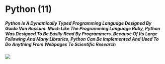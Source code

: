 # Python (11)

##### Python Is A Dynamically Typed Programming Language Designed By Guido Van Rossum. Much Like The Programming Language Ruby, Python Was Designed To Be Easily Read By Programmers. Because Of Its Large Following And Many Libraries, Python Can Be Implemented And Used To Do Anything From Webpages To Scientific Research

[![](https://cdn.worldvectorlogo.com/logos/python-6.svg)](https://github.com/python/cpython/)
